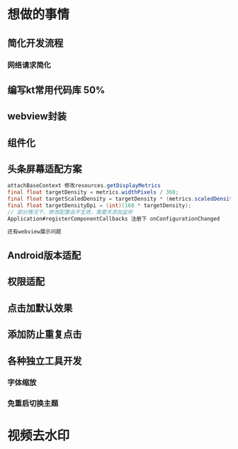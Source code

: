 # 想做的事情
## 简化开发流程
### 网络请求简化
## 编写kt常用代码库 50%
## webview封装
## 组件化
## 头条屏幕适配方案 
```java
attachBaseContext 修改resources.getDisplayMetrics
final float targetDensity = metrics.widthPixels / 360;
final float targetScaledDensity = targetDensity * (metrics.scaledDensity / metrics.density);
final float targetDensityDpi = (int)(160 * targetDensity);
// 部分情况下，修改配置会不生效，需要天添加监听
Application#registerComponentCallbacks 注册下 onConfigurationChanged 

还有webview展示问题
```
## Android版本适配
## 权限适配
## 点击加默认效果
## 添加防止重复点击
## 各种独立工具开发
### 字体缩放
### 免重启切换主题

# 视频去水印

